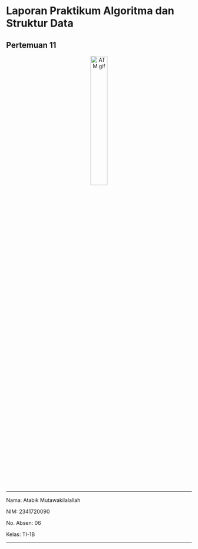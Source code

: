 # Laporan Praktikum Algoritma dan Struktur Data

## Pertemuan 11

<p align="center">
   <img src="https://static.wikia.nocookie.net/logopedia/images/8/8a/Politeknik_Negeri_Malang.png/revision/latest?cb=20190922202558" alt="ATM gif" width="30%"> 
</p>

---

Nama: Atabik Mutawakilalallah

NIM: 2341720090

No. Absen: 06

Kelas: TI-1B

---